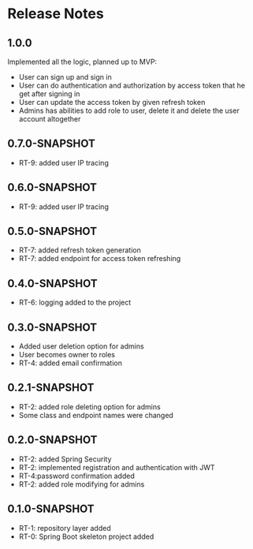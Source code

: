 # Release Notes

## 1.0.0

Implemented all the logic, planned up to MVP:
* User can sign up and sign in
* User can do authentication and authorization by access token that he get after signing in
* User can update the access token by given refresh token
* Admins has abilities to add role to user, delete it and delete the user account altogether

## 0.7.0-SNAPSHOT

* RT-9: added user IP tracing

## 0.6.0-SNAPSHOT
* RT-9: added user IP tracing

## 0.5.0-SNAPSHOT

* RT-7: added refresh token generation
* RT-7: added endpoint for access token refreshing

## 0.4.0-SNAPSHOT

* RT-6: logging added to the project

## 0.3.0-SNAPSHOT

* Added user deletion option for admins
* User becomes owner to roles
* RT-4: added email confirmation

## 0.2.1-SNAPSHOT

* RT-2: added role deleting option for admins 
* Some class and endpoint names were changed

## 0.2.0-SNAPSHOT

* RT-2: added Spring Security
* RT-2: implemented registration and authentication with JWT 
* RT-4:password confirmation added 
* RT-2: added role modifying for admins

## 0.1.0-SNAPSHOT

* RT-1: repository layer added
* RT-0: Spring Boot skeleton project added